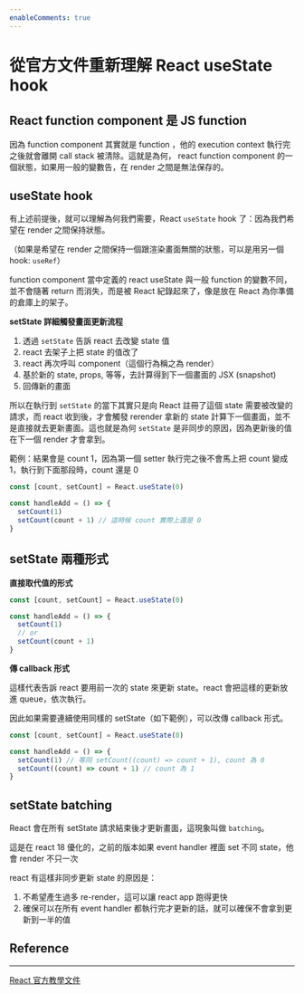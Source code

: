 ```yaml
---
enableComments: true
---
```


# 從官方文件重新理解 React useState hook

## React function component 是 JS function

因為 function component 其實就是 function ，他的 execution context 執行完之後就會離開 call stack 被清除。這就是為何， react function component 的一個狀態，如果用一般的變數告，在 render 之間是無法保存的。

## useState hook

有上述前提後，就可以理解為何我們需要，React `useState` hook 了：因為我們希望在 render 之間保持狀態。

（如果是希望在 render 之間保持一個跟渲染畫面無關的狀態，可以是用另一個 hook: `useRef`）

function component 當中定義的 react useState 與一般 function 的變數不同，並不會隨著 return 而消失，而是被 React 紀錄起來了，像是放在 React 為你準備的倉庫上的架子。

**setState 詳細觸發畫面更新流程**

1. 透過 `setState` 告訴 react 去改變 state 值
2. react 去架子上把 state 的值改了
3. react 再次呼叫 component（這個行為稱之為 render）
4. 基於新的 state, props, 等等，去計算得到下一個畫面的 JSX (snapshot)
5. 回傳新的畫面

所以在執行到 `setState` 的當下其實只是向 React 註冊了這個 state 需要被改變的請求，而 react 收到後，才會觸發 rerender 拿新的 state 計算下一個畫面，並不是直接就去更新畫面。這也就是為何 `setState` 是非同步的原因，因為更新後的值在下一個 render 才會拿到。

範例：結果會是 count 1，因為第一個 setter 執行完之後不會馬上把 count 變成 1，執行到下面那段時，count 還是 0

```js
const [count, setCount] = React.useState(0)

const handleAdd = () => {
  setCount(1)
  setCount(count + 1) // 這時候 count 實際上還是 0
}
```

## setState 兩種形式

**直接取代值的形式**

```js
const [count, setCount] = React.useState(0)

const handleAdd = () => {
  setCount(1)
  // or
  setCount(count + 1)
}
```

**傳 callback 形式**

這樣代表告訴 react 要用前一次的 state 來更新 state。react 會把這樣的更新放進 queue，依次執行。

因此如果需要連續使用同樣的 setState（如下範例），可以改傳 callback 形式。

```js
const [count, setCount] = React.useState(0)

const handleAdd = () => {
  setCount(1) // 等同 setCount((count) => count + 1), count 為 0
  setCount((count) => count + 1) // count 為 1
}
```

## setState batching

React 會在所有 setState 請求結束後才更新畫面，這現象叫做 `batching`。

這是在 react 18 優化的，之前的版本如果 event handler 裡面 set 不同 state，他會 render 不只一次

react 有這樣非同步更新 state 的原因是：

1. 不希望產生過多 re-render，這可以讓 react app 跑得更快
2. 確保可以在所有 event handler 都執行完才更新的話，就可以確保不會拿到更新到一半的值

## Reference

---

[React 官方教學文件](https://react.dev/learn/state-as-a-snapshot)
